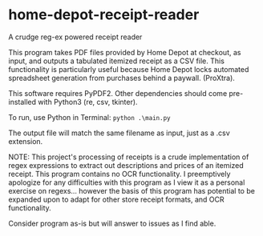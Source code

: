 # home-depot-receipt-reader
A crudge reg-ex powered receipt reader

This program takes PDF files provided by Home Depot at checkout, as input, and outputs a tabulated itemized receipt as a CSV file. This functionality is particularly useful because Home Depot locks automated spreadsheet generation from purchases behind a paywall. (ProXtra). 

This software requires PyPDF2. Other dependencies should come pre-installed with Python3 (re, csv, tkinter).

To run, use Python in Terminal:
`
python .\main.py
`

The output file will match the same filename as input, just as a .csv extension.

NOTE: This project's processing of receipts is a crude implementation of regex expressions to extract out descriptions and prices of an itemized receipt. This program contains no OCR functionality. I preemptively apologize for any difficulties with this program as I view it as a personal exercise on regexs... however the basis of this program has potential to be expanded upon to adapt for other store receipt formats, and OCR functionality. 

Consider program as-is but will answer to issues as I find able. 
